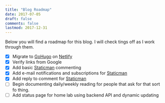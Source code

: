 ```yaml
---
title: "Blog Roadmap"
date: 2017-07-05
draft: false
comments: false
lastmod: 2017-12-31
---
```


Below you will find a roadmap for this blog.  I will check tings off as I work through them.

* [x] Migrate to [GoHugo](http://gohugo.io/) on [Netlify](https://www.netlify.com/)
* [x] Verify links from Google
* [x] Add basic [Staticman](https://staticman.net/) commenting
* [x] Add e-mail notifications and subscriptions for [Staticman](https://staticman.net/)
* [x] Add reply to comment for [Staticman](https://staticman.net/)
* [ ] Begin documenting daily/weekly reading for people that ask for that sort fo thing.
* [ ] Add status page for home lab using backend API and dynamic updating